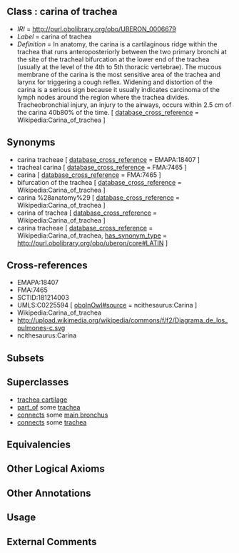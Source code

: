 
## Class : carina of trachea

 * *IRI* = http://purl.obolibrary.org/obo/UBERON_0006679
 * *Label* = carina of trachea
 * *Definition* = In anatomy, the carina is a cartilaginous ridge within the trachea that runs anteroposteriorly between the two primary bronchi at the site of the tracheal bifurcation at the lower end of the trachea (usually at the level of the 4th to 5th thoracic vertebrae). The mucous membrane of the carina is the most sensitive area of the trachea and larynx for triggering a cough reflex. Widening and distortion of the carina is a serious sign because it usually indicates carcinoma of the lymph nodes around the region where the trachea divides. Tracheobronchial injury, an injury to the airways, occurs within 2.5 cm of the carina 40b80% of the time. [ [database_cross_reference](../../ef/oboInOwl#hasDbXref.md) = Wikipedia:Carina_of_trachea ]

## Synonyms

 * carina tracheae [ [database_cross_reference](../../ef/oboInOwl#hasDbXref.md) = EMAPA:18407 ]
 * tracheal carina [ [database_cross_reference](../../ef/oboInOwl#hasDbXref.md) = FMA:7465 ]
 * carina [ [database_cross_reference](../../ef/oboInOwl#hasDbXref.md) = FMA:7465 ]
 * bifurcation of the trachea [ [database_cross_reference](../../ef/oboInOwl#hasDbXref.md) = Wikipedia:Carina_of_trachea ]
 * carina %28anatomy%29 [ [database_cross_reference](../../ef/oboInOwl#hasDbXref.md) = Wikipedia:Carina_of_trachea ]
 * carina of trachea [ [database_cross_reference](../../ef/oboInOwl#hasDbXref.md) = Wikipedia:Carina_of_trachea ]
 * carina tracheae [ [database_cross_reference](../../ef/oboInOwl#hasDbXref.md) = Wikipedia:Carina_of_trachea, [has_synonym_type](../../pe/oboInOwl#hasSynonymType.md) = http://purl.obolibrary.org/obo/uberon/core#LATIN ]

## Cross-references

 * EMAPA:18407
 * FMA:7465
 * SCTID:181214003
 * UMLS:C0225594 [ [oboInOwl#source](../../ce/oboInOwl#source.md) = ncithesaurus:Carina ]
 * Wikipedia:Carina_of_trachea
 * http://upload.wikimedia.org/wikipedia/commons/f/f2/Diagrama_de_los_pulmones-c.svg
 * ncithesaurus:Carina

## Subsets


## Superclasses

 * [trachea cartilage](../../UBERON/04/UBERON_0003604.md)
 * [part_of](../../BFO/50/BFO_0000050.md) some [trachea](../../UBERON/26/UBERON_0003126.md)
 * [connects](../../ts/core#connects.md) some [main bronchus](../../UBERON/82/UBERON_0002182.md)
 * [connects](../../ts/core#connects.md) some [trachea](../../UBERON/26/UBERON_0003126.md)

## Equivalencies


## Other Logical Axioms


## Other Annotations


## Usage


## External Comments

